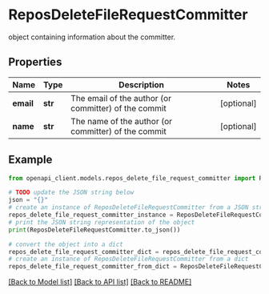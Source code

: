 # ReposDeleteFileRequestCommitter

object containing information about the committer.

## Properties

Name | Type | Description | Notes
------------ | ------------- | ------------- | -------------
**email** | **str** | The email of the author (or committer) of the commit | [optional] 
**name** | **str** | The name of the author (or committer) of the commit | [optional] 

## Example

```python
from openapi_client.models.repos_delete_file_request_committer import ReposDeleteFileRequestCommitter

# TODO update the JSON string below
json = "{}"
# create an instance of ReposDeleteFileRequestCommitter from a JSON string
repos_delete_file_request_committer_instance = ReposDeleteFileRequestCommitter.from_json(json)
# print the JSON string representation of the object
print(ReposDeleteFileRequestCommitter.to_json())

# convert the object into a dict
repos_delete_file_request_committer_dict = repos_delete_file_request_committer_instance.to_dict()
# create an instance of ReposDeleteFileRequestCommitter from a dict
repos_delete_file_request_committer_from_dict = ReposDeleteFileRequestCommitter.from_dict(repos_delete_file_request_committer_dict)
```
[[Back to Model list]](../README.md#documentation-for-models) [[Back to API list]](../README.md#documentation-for-api-endpoints) [[Back to README]](../README.md)



